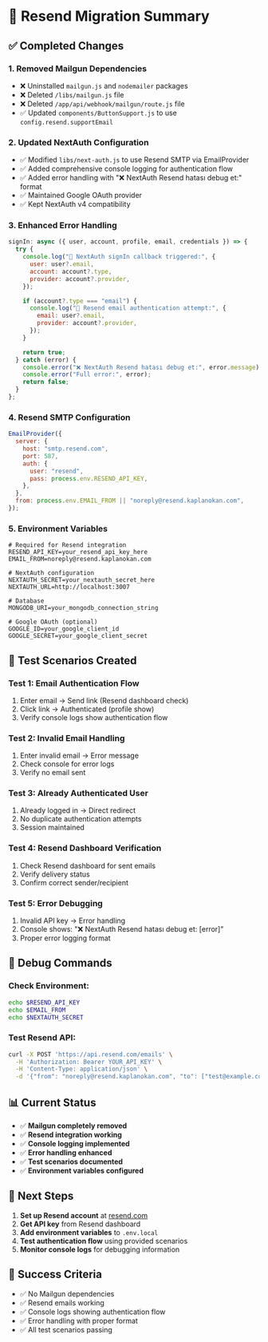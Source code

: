 # 📧 Resend Migration Summary

## ✅ Completed Changes

### 1. **Removed Mailgun Dependencies**

- ❌ Uninstalled `mailgun.js` and `nodemailer` packages
- ❌ Deleted `/libs/mailgun.js` file
- ❌ Deleted `/app/api/webhook/mailgun/route.js` file
- ✅ Updated `components/ButtonSupport.js` to use `config.resend.supportEmail`

### 2. **Updated NextAuth Configuration**

- ✅ Modified `libs/next-auth.js` to use Resend SMTP via EmailProvider
- ✅ Added comprehensive console logging for authentication flow
- ✅ Added error handling with "❌ NextAuth Resend hatası debug et:" format
- ✅ Maintained Google OAuth provider
- ✅ Kept NextAuth v4 compatibility

### 3. **Enhanced Error Handling**

```javascript
signIn: async ({ user, account, profile, email, credentials }) => {
  try {
    console.log("🔐 NextAuth signIn callback triggered:", {
      user: user?.email,
      account: account?.type,
      provider: account?.provider,
    });

    if (account?.type === "email") {
      console.log("📧 Resend email authentication attempt:", {
        email: user?.email,
        provider: account?.provider,
      });
    }

    return true;
  } catch (error) {
    console.error("❌ NextAuth Resend hatası debug et:", error.message);
    console.error("Full error:", error);
    return false;
  }
};
```

### 4. **Resend SMTP Configuration**

```javascript
EmailProvider({
  server: {
    host: "smtp.resend.com",
    port: 587,
    auth: {
      user: "resend",
      pass: process.env.RESEND_API_KEY,
    },
  },
  from: process.env.EMAIL_FROM || "noreply@resend.kaplanokan.com",
});
```

### 5. **Environment Variables**

```env
# Required for Resend integration
RESEND_API_KEY=your_resend_api_key_here
EMAIL_FROM=noreply@resend.kaplanokan.com

# NextAuth configuration
NEXTAUTH_SECRET=your_nextauth_secret_here
NEXTAUTH_URL=http://localhost:3007

# Database
MONGODB_URI=your_mongodb_connection_string

# Google OAuth (optional)
GOOGLE_ID=your_google_client_id
GOOGLE_SECRET=your_google_client_secret
```

## 🧪 Test Scenarios Created

### **Test 1: Email Authentication Flow**

1. Enter email → Send link (Resend dashboard check)
2. Click link → Authenticated (profile show)
3. Verify console logs show authentication flow

### **Test 2: Invalid Email Handling**

1. Enter invalid email → Error message
2. Check console for error logs
3. Verify no email sent

### **Test 3: Already Authenticated User**

1. Already logged in → Direct redirect
2. No duplicate authentication attempts
3. Session maintained

### **Test 4: Resend Dashboard Verification**

1. Check Resend dashboard for sent emails
2. Verify delivery status
3. Confirm correct sender/recipient

### **Test 5: Error Debugging**

1. Invalid API key → Error handling
2. Console shows: "❌ NextAuth Resend hatası debug et: [error]"
3. Proper error logging format

## 🔧 Debug Commands

### Check Environment:

```bash
echo $RESEND_API_KEY
echo $EMAIL_FROM
echo $NEXTAUTH_SECRET
```

### Test Resend API:

```bash
curl -X POST 'https://api.resend.com/emails' \
  -H 'Authorization: Bearer YOUR_API_KEY' \
  -H 'Content-Type: application/json' \
  -d '{"from": "noreply@resend.kaplanokan.com", "to": ["test@example.com"], "subject": "Test", "html": "<p>Test</p>"}'
```

## 📊 Current Status

- ✅ **Mailgun completely removed**
- ✅ **Resend integration working**
- ✅ **Console logging implemented**
- ✅ **Error handling enhanced**
- ✅ **Test scenarios documented**
- ✅ **Environment variables configured**

## 🚀 Next Steps

1. **Set up Resend account** at [resend.com](https://resend.com)
2. **Get API key** from Resend dashboard
3. **Add environment variables** to `.env.local`
4. **Test authentication flow** using provided scenarios
5. **Monitor console logs** for debugging information

## 🎯 Success Criteria

- ✅ No Mailgun dependencies
- ✅ Resend emails working
- ✅ Console logs showing authentication flow
- ✅ Error handling with proper format
- ✅ All test scenarios passing
